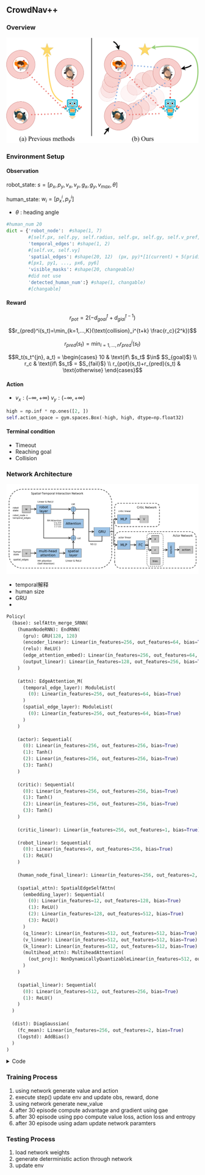 ## CrowdNav++

### Overview

![](Images/open.png)

### Environment Setup

#### Observation

robot_state:        $s = [p_x, p_y, v_x, v_y, g_x, g_y, v_{max}, \theta]$

human_state:   $w_i = [p_x^i, p_y^i]$

- $\theta$ : heading angle

```python
#human_num 20
dict = {'robot_node':  #shape(1, 7)
        #[self.px, self.py, self.radius, self.gx, self.gy, self.v_pref, self.theta]
        'temporal_edges': #shape(1, 2)
        #[self.vx, self.vy]
        'spatial_edges': #shape(20, 12)  (px, py)*[1(current) + 5(pridict)]
        #[px1, py1, ..., px6, py6]
        'visible_masks': #shape(20, changeable)
        #did not use
        'detected_human_num':} #shape(1, changable)
        #[changable]
```

#### Reward

$$r_{pot} = 2(-d_{goal}^t+d_{gial}^{t-1})$$

$$r_{pred}^i(s_t)=\min_{k=1,...,K}(\text{collision}_i^{t+k} \frac{r_c}{2^k})$$

$$r_{pred}(s_t)=\min_{i=1,...,n}r_{pred}^i(s_t)$$

```math
R_t(s_t^{jn}, a_t) = \begin{cases} 10 & \text{if\ $s_t$ $\in$ $S_{goal}$}  \\ r_c & \text{if\ $s_t$ = $S_{fail}$} \\ r_{pot}(s_t)+r_{pred}(s_t) & \text{otherwise} \end{cases}
```

<!--

$$R_t(s_t^{jn}, a_t) = \begin{cases} 10 & \text{if\ $s_t$ $\in$ $S_{goal}$}  \\ r_c & \text{if\ $s_t$ = $S_{fail}$} \\ r_{pot}(s_t)+r_{pred}(s_t) & \text{otherwise} \end{cases}$$

-->

#### Action

- $v_x: (-\infty,+\infty) \ v_y: (-\infty,+\infty)$

```python
high = np.inf * np.ones([2, ])
self.action_space = gym.spaces.Box(-high, high, dtype=np.float32)
```

#### Terminal condition

- Timeout
- Reaching goal
- Collision

### Network Architecture

![](Images/network_structure.png)

- temporal解释
- human size
- GRU
- 

```python
Policy(
  (base): selfAttn_merge_SRNN(
    (humanNodeRNN): EndRNN(
      (gru): GRU(128, 128)
      (encoder_linear): Linear(in_features=256, out_features=64, bias=True)
      (relu): ReLU()
      (edge_attention_embed): Linear(in_features=256, out_features=64, bias=True)
      (output_linear): Linear(in_features=128, out_features=256, bias=True)
    )
      
    (attn): EdgeAttention_M(
      (temporal_edge_layer): ModuleList(
        (0): Linear(in_features=256, out_features=64, bias=True)
      )
      (spatial_edge_layer): ModuleList(
        (0): Linear(in_features=256, out_features=64, bias=True)
      )
    )
      
    (actor): Sequential(
      (0): Linear(in_features=256, out_features=256, bias=True)
      (1): Tanh()
      (2): Linear(in_features=256, out_features=256, bias=True)
      (3): Tanh()
    )
      
    (critic): Sequential(
      (0): Linear(in_features=256, out_features=256, bias=True)
      (1): Tanh()
      (2): Linear(in_features=256, out_features=256, bias=True)
      (3): Tanh()
    )
    
    (critic_linear): Linear(in_features=256, out_features=1, bias=True)
    
    (robot_linear): Sequential(
      (0): Linear(in_features=9, out_features=256, bias=True)
      (1): ReLU()
    )
    
    (human_node_final_linear): Linear(in_features=256, out_features=2, bias=True)
    
    (spatial_attn): SpatialEdgeSelfAttn(
      (embedding_layer): Sequential(
        (0): Linear(in_features=12, out_features=128, bias=True)
        (1): ReLU()
        (2): Linear(in_features=128, out_features=512, bias=True)
        (3): ReLU()
      )
      (q_linear): Linear(in_features=512, out_features=512, bias=True)
      (v_linear): Linear(in_features=512, out_features=512, bias=True)
      (k_linear): Linear(in_features=512, out_features=512, bias=True)
      (multihead_attn): MultiheadAttention(
        (out_proj): NonDynamicallyQuantizableLinear(in_features=512, out_features=512, bias=True)
      )
    )
      
    (spatial_linear): Sequential(
      (0): Linear(in_features=512, out_features=256, bias=True)
      (1): ReLU()
    )
  )
  
  (dist): DiagGaussian(
    (fc_mean): Linear(in_features=256, out_features=2, bias=True)
    (logstd): AddBias()
  )
)
```

<details>
  <summary>Code</summary>

```python
appending
```

</details>

### Training Process

1. using network generate value and action
2. execute step() update env and update obs, reward, done
3. using network generate new_value
4. after 30 episode compute advantage and gradient using gae
5.  after 30 episode using ppo compute value loss, action loss and entropy
6.  after 30 episode using adam update network paramters

### Testing Process

1. load network weights
2. generate deterministic action through network
3. update env

<!--

**utils for html showing**

```markdown
<details>
  <summary>Code</summary>

</details>
```

-->
